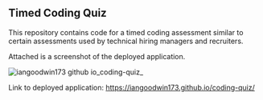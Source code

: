 ## Timed Coding Quiz

This repository contains code for a timed coding assessment similar to certain assessments used by technical hiring managers and recruiters.


Attached is a screenshot of the deployed application.

![iangoodwin173 github io_coding-quiz_](https://user-images.githubusercontent.com/122403641/223317167-0a657457-4b2f-4551-94e4-b2dc3bbde6d7.png)


Link to deployed application: https://iangoodwin173.github.io/coding-quiz/
